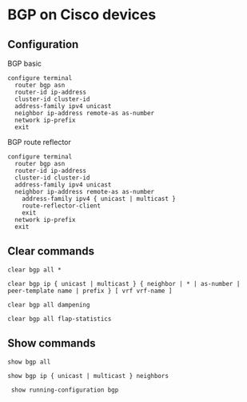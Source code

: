 # BGP on Cisco devices

## Configuration

BGP basic

```
configure terminal
  router bgp asn
  router-id ip-address
  cluster-id cluster-id
  address-family ipv4 unicast
  neighbor ip-address remote-as as-number
  network ip-prefix
  exit
 ```

BGP route reflector

```
configure terminal
  router bgp asn
  router-id ip-address
  cluster-id cluster-id
  address-family ipv4 unicast
  neighbor ip-address remote-as as-number
    address-family ipv4 { unicast | multicast }
    route-reflector-client 
    exit
  network ip-prefix
  exit
 ```


## Clear commands
```
clear bgp all *
```

```
clear bgp ip { unicast | multicast } { neighbor | * | as-number | peer-template name | prefix } [ vrf vrf-name ]
```

```
clear bgp all dampening 
```

```
clear bgp all flap-statistics
```




## Show commands

```
show bgp all
```

```
show bgp ip { unicast | multicast } neighbors
```

```
 show running-configuration bgp 
```

